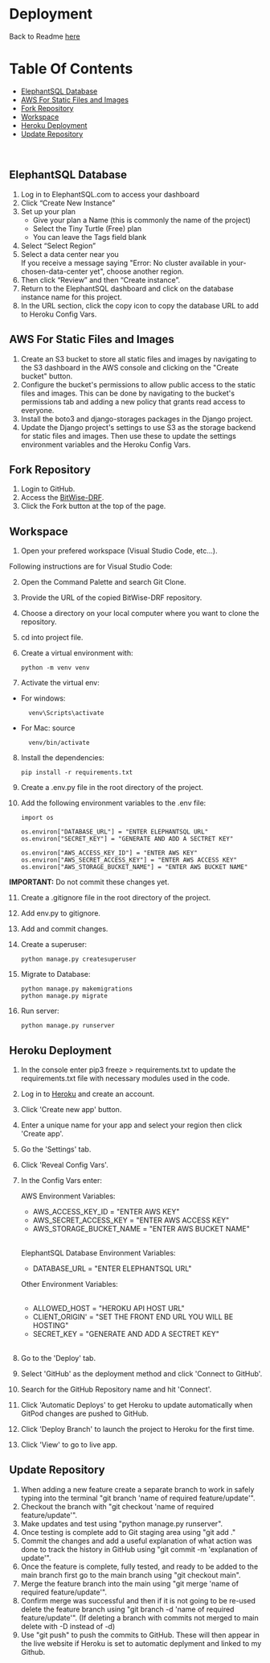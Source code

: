 # Deployment

Back to Readme [here](README.md)

# Table Of Contents

- [ElephantSQL Database](#elephantsql-database)
- [AWS For Static Files and Images](#aws-for-static-files-and-images)
- [Fork Repository](#fork-repository)
- [Workspace](#workspace)
- [Heroku Deployment](#heroku-deployment)
- [Update Repository](#update-repository)

<br>

## ElephantSQL Database

1. Log in to ElephantSQL.com to access your dashboard
2. Click “Create New Instance”
3. Set up your plan
   - Give your plan a Name (this is commonly the name of the project)
   - Select the Tiny Turtle (Free) plan
   - You can leave the Tags field blank
4. Select “Select Region”
5. Select a data center near you <br>
   If you receive a message saying "Error: No cluster available in your-chosen-data-center yet", choose another region.
6. Then click “Review” and then “Create instance”.
7. Return to the ElephantSQL dashboard and click on the database instance name for this project.
8. In the URL section, click the copy icon to copy the database URL to add to Heroku Config Vars.

## AWS For Static Files and Images

1. Create an S3 bucket to store all static files and images by navigating to the S3 dashboard in the AWS console and clicking on the "Create bucket" button.
2. Configure the bucket's permissions to allow public access to the static files and images. This can be done by navigating to the bucket's permissions tab and adding a new policy that grants read access to everyone.
3. Install the boto3 and django-storages packages in the Django project.
4. Update the Django project's settings to use S3 as the storage backend for static files and images. Then use these to update the settings environment variables and the Heroku Config Vars.

## Fork Repository

1. Login to GitHub.
2. Access the [BitWise-DRF](https://github.com/Joe-Collins-1986/BitWise-DRF).
3. Click the Fork button at the top of the page.

## Workspace

1. Open your prefered workspace (Visual Studio Code, etc...).

Following instructions are for Visual Studio Code:

2.  Open the Command Palette and search Git Clone.
3.  Provide the URL of the copied BitWise-DRF repository.
4.  Choose a directory on your local computer where you want to clone the repository.
5.  cd into project file.
6.  Create a virtual environment with:

        python -m venv venv

7.  Activate the virtual env:

- For windows:

        venv\Scripts\activate

- For Mac: source

        venv/bin/activate

8.  Install the dependencies:

        pip install -r requirements.txt

9.  Create a .env.py file in the root directory of the project.
10. Add the following environment variables to the .env file:

        import os

        os.environ["DATABASE_URL"] = "ENTER ELEPHANTSQL URL"
        os.environ["SECRET_KEY"] = "GENERATE AND ADD A SECTRET KEY"

        os.environ["AWS_ACCESS_KEY_ID"] = "ENTER AWS KEY"
        os.environ["AWS_SECRET_ACCESS_KEY"] = "ENTER AWS ACCESS KEY"
        os.environ["AWS_STORAGE_BUCKET_NAME"] = "ENTER AWS BUCKET NAME"

**IMPORTANT:** Do not commit these changes yet.

11. Create a .gitignore file in the root directory of the project.
12. Add env.py to gitignore.
13. Add and commit changes.
14. Create a superuser:

        python manage.py createsuperuser

15. Migrate to Database:

        python manage.py makemigrations
        python manage.py migrate

16. Run server:

        python manage.py runserver

## Heroku Deployment

1. In the console enter pip3 freeze > requirements.txt to update the requirements.txt file with necessary modules used in the code.
2. Log in to [Heroku](https://id.heroku.com/login) and create an account.
3. Click 'Create new app' button.
4. Enter a unique name for your app and select your region then click 'Create app'.
5. Go the 'Settings' tab.
6. Click 'Reveal Config Vars'.
7. In the Config Vars enter:

   AWS Environment Variables:

   - AWS_ACCESS_KEY_ID = "ENTER AWS KEY"
   - AWS_SECRET_ACCESS_KEY = "ENTER AWS ACCESS KEY"
   - AWS_STORAGE_BUCKET_NAME = "ENTER AWS BUCKET NAME"

   <br>

   ElephantSQL Database Environment Variables:

   - DATABASE_URL = "ENTER ELEPHANTSQL URL"

   Other Environment Variables:

   <br>

   - ALLOWED_HOST = "HEROKU API HOST URL"
   - CLIENT_ORIGIN' = "SET THE FRONT END URL YOU WILL BE HOSTING"
   - SECRET_KEY = "GENERATE AND ADD A SECTRET KEY"

   <br>

8. Go to the 'Deploy' tab.
9. Select 'GitHub' as the deployment method and click 'Connect to GitHub'.
10. Search for the GitHub Repository name and hit 'Connect'.
11. Click 'Automatic Deploys' to get Heroku to update automatically when GitPod changes are pushed to GitHub.
12. Click 'Deploy Branch' to launch the project to Heroku for the first time.
13. Click 'View' to go to live app.

## Update Repository

1. When adding a new feature create a separate branch to work in safely typing into the terminal "git branch 'name of required feature/update'".
2. Checkout the branch with "git checkout 'name of required feature/update'".
3. Make updates and test using "python manage.py runserver".
4. Once testing is complete add to Git staging area using "git add ."
5. Commit the changes and add a useful explanation of what action was done to track the history in GitHub using "git commit -m 'explanation of update'".
6. Once the feature is complete, fully tested, and ready to be added to the main branch first go to the main branch using "git checkout main".
7. Merge the feature branch into the main using "git merge 'name of required feature/update'".
8. Confirm merge was successful and then if it is not going to be re-used delete the feature branch using "git branch -d 'name of required feature/update'". (If deleting a branch with commits not merged to main delete with -D instead of -d)
9. Use "git push" to push the commits to GitHub. These will then appear in the live website if Heroku is set to automatic deplyment and linked to my Github.

